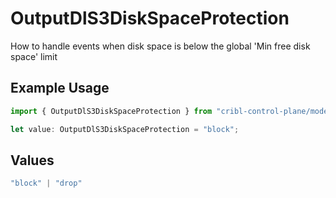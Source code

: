 # OutputDlS3DiskSpaceProtection

How to handle events when disk space is below the global 'Min free disk space' limit

## Example Usage

```typescript
import { OutputDlS3DiskSpaceProtection } from "cribl-control-plane/models";

let value: OutputDlS3DiskSpaceProtection = "block";
```

## Values

```typescript
"block" | "drop"
```